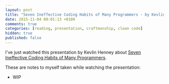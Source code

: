 ```yaml
---
layout: post
title: "Seven Ineffective Coding Habits of Many Programmers - by Kevlin Henney @ InfoQ"
date: 2015-11-04 00:01:13 +0100
comments: true
categories: [reading, presentation, craftmanship, clean code]
hidden: true
published: false
---
```

I've just watched this presentation by Kevlin Henney about [Seven Ineffective Coding Habits of Many Programmers](http://www.infoq.com/presentations/7-ineffective-coding-habits).

These are notes to myself taken while watching the presentation:

- WIP
